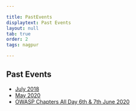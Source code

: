 ```yaml
---

title: PastEvents
displaytext: Past Events
layout: null
tab: true
order: 2
tags: nagpur

---
```



## Past Events


* <a href="https://github.com/OWASP/www-chapter-nagpur/blob/master/archive/july2018.md">July 2018 </a>
* <a href="https://github.com/OWASP/www-chapter-nagpur/blob/master/archive/may2020.md" >May 2020 </a>
* <a href="https://github.com/OWASP/www-chapter-nagpur/blob/master/archive/chaptersalldayjune2020.md">OWASP Chapters All Day 6th & 7th June 2020</a>
